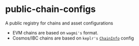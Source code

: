 # public-chain-configs

A public registry for chains and asset configurations

- EVM chains are based on `wagmi's` format.
- Cosmos/IBC chains are based on `keplr's` [`ChainInfo`](https://docs.keplr.app/api/suggest-chain.html#suggest-chain) config
